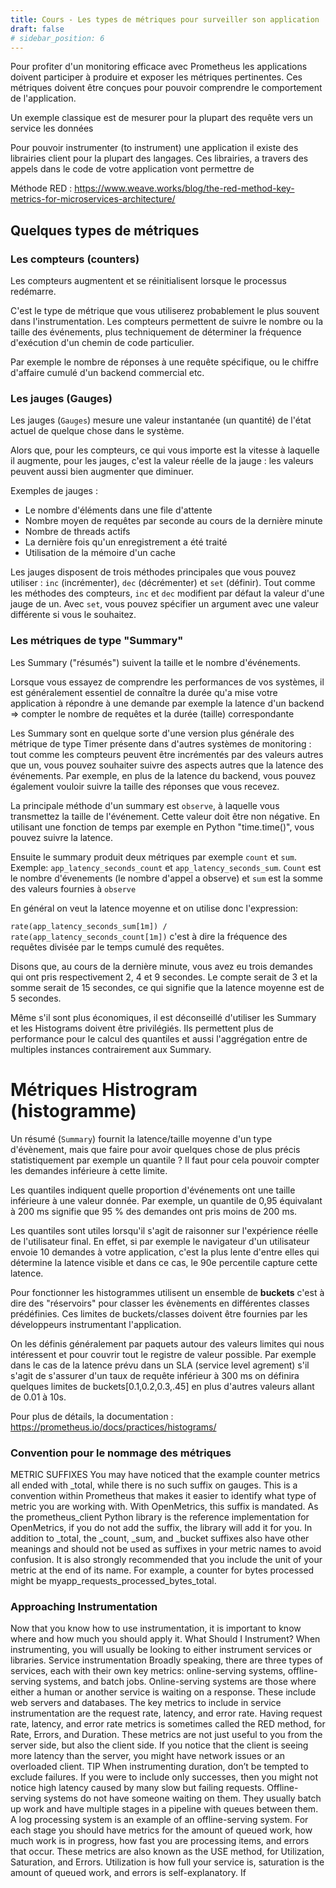 ```yaml
---
title: Cours - Les types de métriques pour surveiller son application
draft: false
# sidebar_position: 6
---
```


Pour profiter d'un monitoring efficace avec Prometheus les applications doivent participer à produire et exposer les métriques pertinentes. Ces métriques doivent être conçues pour pouvoir comprendre le comportement de l'application.

Un exemple classique est de mesurer pour la plupart des requête vers un service les données 

Pour pouvoir instrumenter (to instrument) une application il existe des librairies client pour la plupart des langages. Ces librairies, a travers des appels dans le code de votre application vont permettre de 

Méthode RED : https://www.weave.works/blog/the-red-method-key-metrics-for-microservices-architecture/

## Quelques types de métriques

### Les compteurs (counters)

Les compteurs augmentent et se réinitialisent lorsque le processus redémarre.

C'est le type de métrique que vous utiliserez probablement le plus souvent dans l'instrumentation. Les compteurs permettent de suivre le nombre ou la taille des événements, plus techniquement de déterminer la fréquence d'exécution d'un chemin de code particulier.

Par exemple le nombre de réponses à une requête spécifique, ou le chiffre d'affaire cumulé d'un backend commercial etc.

### Les jauges (Gauges)

Les jauges (`Gauges`) mesure une valeur instantanée (un quantité) de l'état actuel de quelque chose dans le système.

Alors que, pour les compteurs, ce qui vous importe est la vitesse à laquelle il augmente, pour les jauges, c'est la valeur réelle de la jauge : les valeurs peuvent aussi bien augmenter que diminuer.

Exemples de jauges :
- Le nombre d'éléments dans une file d'attente
- Nombre moyen de requêtes par seconde au cours de la dernière minute
- Nombre de threads actifs
- La dernière fois qu'un enregistrement a été traité
- Utilisation de la mémoire d'un cache

Les jauges disposent de trois méthodes principales que vous pouvez utiliser : `inc` (incrémenter), `dec` (décrémenter) et `set` (définir). Tout comme les méthodes des compteurs, `inc` et `dec` modifient par défaut la valeur d'une jauge de un. Avec `set`, vous pouvez spécifier un argument avec une valeur différente si vous le souhaitez.

### Les métriques de type "Summary"

Les Summary ("résumés") suivent la taille et le nombre d'événements.

Lorsque vous essayez de comprendre les performances de vos systèmes, il est généralement essentiel de connaître la durée qu'a mise votre application à répondre à une demande par exemple la latence d'un backend => compter le nombre de requêtes et la durée (taille) correspondante

Les Summary sont en quelque sorte d'une version plus générale des métrique de type Timer présente dans d'autres systèmes de monitoring : tout comme les compteurs peuvent être incrémentés par des valeurs autres que un, vous pouvez souhaiter suivre des aspects autres que la latence des événements. Par exemple, en plus de la latence du backend, vous pouvez également vouloir suivre la taille des réponses que vous recevez.

La principale méthode d'un summary  est `observe`, à laquelle vous transmettez la taille de l'événement. Cette valeur doit être non négative. En utilisant une fonction de temps par exemple en Python "time.time()", vous pouvez suivre la latence.

Ensuite le summary produit deux métriques par exemple `count` et `sum`. Exemple: `app_latency_seconds_count` et `app_latency_seconds_sum`. `Count` est le nombre d'évenements (le nombre d'appel a observe) et `sum` est la somme des valeurs fournies à `observe`

En général on veut la latence moyenne et on utilise donc l'expression:

`rate(app_latency_seconds_sum[1m]) / rate(app_latency_seconds_count[1m])` c'est à dire la fréquence des requêtes divisée par le temps cumulé des requêtes.

Disons que, au cours de la dernière minute, vous avez eu trois demandes qui ont pris respectivement 2, 4 et 9 secondes. Le compte serait de 3 et la somme serait de 15 secondes, ce qui signifie que la latence moyenne est de 5 secondes.

Même s'il sont plus économiques, il est déconseillé d'utiliser les Summary et les Histograms doivent être privilégiés. Ils permettent plus de performance pour le calcul des quantiles et aussi l'aggrégation entre de multiples instances contrairement aux Summary.

# Métriques Histrogram (histogramme)

Un résumé (`Summary`) fournit la latence/taille moyenne d'un type d'évènement, mais que faire pour avoir quelques chose de plus précis statistiquement par exemple un quantile ? Il faut pour cela pouvoir compter les demandes inférieure à cette limite. 

Les quantiles indiquent quelle proportion d'événements ont une taille inférieure à une valeur donnée. Par exemple, un quantile de 0,95 équivalant à 200 ms signifie que 95 % des demandes ont pris moins de 200 ms.

Les quantiles sont utiles lorsqu'il s'agit de raisonner sur l'expérience réelle de l'utilisateur final. En effet, si par exemple le navigateur d'un utilisateur envoie 10 demandes à votre application, c'est la plus lente d'entre elles qui détermine la latence visible et dans ce cas, le 90e percentile capture cette latence.

Pour fonctionner les histogrammes utilisent un ensemble de **buckets** c'est à dire des "réservoirs" pour classer les évènements en différentes classes prédéfinies. Ces limites de buckets/classes doivent être fournies par les développeurs instrumentant l'application.

On les définis généralement par paquets autour des valeurs limites qui nous intéressent et pour couvrir tout le registre de valeur possible. Par exemple dans le cas de la latence prévu dans un SLA (service level agrement) s'il s'agit de s'assurer d'un taux de requête inférieur à 300 ms on définira quelques limites de buckets[0.1,0.2,0.3,.45] en plus d'autres valeurs allant de 0.01 à 10s.

Pour plus de détails, la documentation : https://prometheus.io/docs/practices/histograms/


### Convention pour le nommage des métriques

METRIC SUFFIXES
You may have noticed that the example counter metrics all ended with
_total, while there is no such suffix on gauges. This is a convention
within Prometheus that makes it easier to identify what type of metric
you are working with.
With OpenMetrics, this suffix is mandated. As the prometheus_client
Python library is the reference implementation for OpenMetrics, if you
do not add the suffix, the library will add it for you.
In addition to _total, the _count, _sum, and _bucket suffixes
also have other meanings and should not be used as suffixes in your
metric names to avoid confusion.
It is also strongly recommended that you include the unit of your metric
at the end of its name. For example, a counter for bytes processed might
be myapp_requests_processed_bytes_total.


### Approaching Instrumentation

Now that you know how to use instrumentation, it is important to know
where and how much you should apply it.
What Should I Instrument?
When instrumenting, you will usually be looking to either instrument
services or libraries.
Service instrumentation
Broadly speaking, there are three types of services, each with their own key
metrics: online-serving systems, offline-serving systems, and batch jobs.
Online-serving systems are those where either a human or another service is
waiting on a response. These include web servers and databases. The key
metrics to include in service instrumentation are the request rate, latency,
and error rate. Having request rate, latency, and error rate metrics is
sometimes called the RED method, for Rate, Errors, and Duration. These
metrics are not just useful to you from the server side, but also the client
side. If you notice that the client is seeing more latency than the server, you
might have network issues or an overloaded client.
TIP
When instrumenting duration, don’t be tempted to exclude failures. If you were to
include only successes, then you might not notice high latency caused by many slow but
failing requests.
Offline-serving systems do not have someone waiting on them. They
usually batch up work and have multiple stages in a pipeline with queues
between them. A log processing system is an example of an offline-serving
system. For each stage you should have metrics for the amount of queued
work, how much work is in progress, how fast you are processing items,
and errors that occur. These metrics are also known as the USE method, for
Utilization, Saturation, and Errors. Utilization is how full your service is,
saturation is the amount of queued work, and errors is self-explanatory. If






